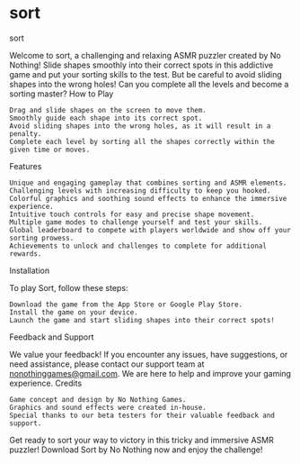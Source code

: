 # sort
sort

Welcome to sort, a challenging and relaxing ASMR puzzler created by No Nothing! Slide shapes smoothly into their correct spots in this addictive game and put your sorting skills to the test. But be careful to avoid sliding shapes into the wrong holes! Can you complete all the levels and become a sorting master?
How to Play

    Drag and slide shapes on the screen to move them.
    Smoothly guide each shape into its correct spot.
    Avoid sliding shapes into the wrong holes, as it will result in a penalty.
    Complete each level by sorting all the shapes correctly within the given time or moves.

Features

    Unique and engaging gameplay that combines sorting and ASMR elements.
    Challenging levels with increasing difficulty to keep you hooked.
    Colorful graphics and soothing sound effects to enhance the immersive experience.
    Intuitive touch controls for easy and precise shape movement.
    Multiple game modes to challenge yourself and test your skills.
    Global leaderboard to compete with players worldwide and show off your sorting prowess.
    Achievements to unlock and challenges to complete for additional rewards.

Installation

To play Sort, follow these steps:

    Download the game from the App Store or Google Play Store.
    Install the game on your device.
    Launch the game and start sliding shapes into their correct spots!

Feedback and Support

We value your feedback! If you encounter any issues, have suggestions, or need assistance, please contact our support team at nonothinggames@gmail.com. We are here to help and improve your gaming experience.
Credits

    Game concept and design by No Nothing Games.
    Graphics and sound effects were created in-house.
    Special thanks to our beta testers for their valuable feedback and support.

Get ready to sort your way to victory in this tricky and immersive ASMR puzzler! Download Sort by No Nothing now and enjoy the challenge!
